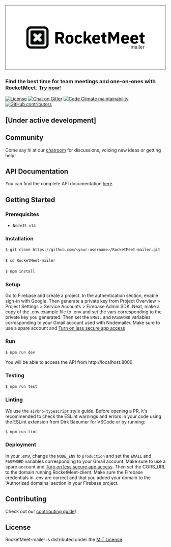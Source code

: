 ![RocketMeet](/mailer.png)
### Find the best time for team meetings and one-on-ones with RocketMeet. [Try now](https://rocketmeet.me)!

[![License](https://img.shields.io/github/license/Rocketmeet/RocketMeet-mailer?color=%23000000&style=for-the-badge)](https://github.com/RocketMeet/RocketMeet-mailer/blob/main/LICENSE)
[![Chat on Gitter](https://img.shields.io/badge/chat--on-gitter-brightgreen?color=%23000000&style=for-the-badge&logo=gitter)](https://gitter.im/RocketMeet/community)
[![Code Climate maintainability](https://img.shields.io/codeclimate/maintainability/RocketMeet/RocketMeet-mailer?style=for-the-badge)](https://codeclimate.com/github/RocketMeet/RocketMeet-mailer)
[![GitHub contributors](https://img.shields.io/github/contributors/RocketMeet/RocketMeet-mailer?color=%23000000&&style=for-the-badge)](https://github.com/RocketMeet/RocketMeet-mailer/graphs/contributors)

## [Under active development]

## Community

Come say hi at our [chatroom](https://gitter.im/RocketMeet/community) for discussions, voicing new ideas or getting help!

## API Documentation

You can find the complete API documentation [here](https://documenter.getpostman.com/view/9605987/TW6wHo7V#intro).

## Getting Started

### Prerequisites
* `NodeJS v14`

### Installation

```bash
$ git clone https://github.com/<your-username>/RocketMeet-mailer.git

$ cd RocketMeet-mailer

$ npm install
```

### Setup

Go to Firebase and create a project. In the authentication section, enable sign-in with Google. Then generate a private key from Project Overview > Project Settings > Service Accounts > Firebase Admin SDK. Next, make a copy of the .env.example file to .env and set the vars corresponding to the private key you generated. Then set the `EMAIL` and `PASSWORD` variables corresponding to your Gmail account used with Nodemailer. Make sure to use a spare account and [Turn on less secure app access](https://myaccount.google.com/lesssecureapps)

### Run

```bash
$ npm run dev
```

You will be able to access the API from http://localhost:8000

### Testing

```bash
$ npm run test
```

### Linting

We use the `airbnb-typescript` style guide. Before opening a PR, it's recommended to check the ESLint warnings and errors in your code using the ESLint extension from Dirk Baeumer for VSCode or by running:
```bash
$ npm run lint
```
  
### Deployment

In your .env, change the `NODE_ENV` to `production` and set the `EMAIL` and `PASSWORD` variables corresponding to your Gmail account. Make sure to use a spare account and [Turn on less secure app access](https://myaccount.google.com/lesssecureapps). Then set the CORS_URL to the domain running RocketMeet-client.
Make sure the Firebase credentials in .env are correct and that you added your domain to the 'Authorized domains' section in your Firebase project.

## Contributing

Check out our [contributing guide](https://github.com/RocketMeet/RocketMeet-mailer/blob/main/CONTRIBUTING.md)!

## License

RocketMeet-mailer is distributed under the [MIT License](https://github.com/RocketMeet/RocketMeet-mailer/blob/main/LICENSE).
